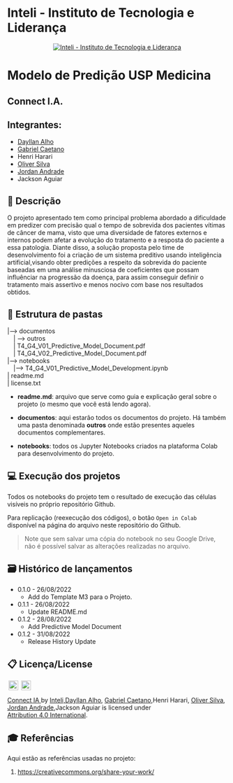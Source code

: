 # Inteli - Instituto de Tecnologia e Liderança 

<p align="center">
<a href= "https://www.inteli.edu.br/"><img src="https://www.inteli.edu.br/wp-content/uploads/2021/08/20172028/marca_1-2.png" alt="Inteli - Instituto de Tecnologia e Liderança" border="0"></a>
</p>

# Modelo de Predição USP Medicina

## Connect I.A.

## Integrantes: 
- <a href="https://www.linkedin.com/in/dayllan-alho/">Dayllan Alho</a>
- <a href="https://www.linkedin.com/in/gabrielcaetanonhoncanse/">Gabriel Caetano</a>
- Henri Harari 
- <a href="https://www.linkedin.com/in/oliver-gomes-da-silva/">Oliver Silva</a> 
- <a href="https://www.linkedin.com/in/jordan-andrade-352541240/">Jordan Andrade</a>
- Jackson Aguiar

## 📝 Descrição
O projeto apresentado tem como principal problema abordado a dificuldade em predizer com precisão qual o tempo de sobrevida dos pacientes vítimas de câncer de mama, visto que uma diversidade de fatores externos e internos podem afetar a evolução do tratamento e a resposta do paciente a essa patologia. Diante disso, a solução proposta pelo time de desenvolvimento foi a criação de um sistema preditivo usando inteligência artificial,visando obter predições a respeito da sobrevida do paciente baseadas em uma análise minusciosa de coeficientes que possam influênciar na progressão da doença, para assim conseguir definir o tratamento mais assertivo e menos nocivo com base nos resultados obtidos.


## 📁 Estrutura de pastas


|--> documentos<br>
  &emsp;| --> outros <br>
  &emsp;| T4_G4_V01_Predictive_Model_Document.pdf<br>
  &emsp;| T4_G4_V02_Predictive_Model_Document.pdf<br>
|--> notebooks<br>
  &emsp;|--> T4_G4_V01_Predictive_Model_Development.ipynb<br>
| readme.md<br>
| license.txt

- <b>readme.md</b>: arquivo que serve como guia e explicação geral sobre o projeto (o mesmo que você está lendo agora).

- <b>documentos</b>: aqui estarão todos os documentos do projeto. Há também uma pasta denominada <b>outros</b> onde estão presentes aqueles documentos complementares.

- <b>notebooks</b>: todos os Jupyter Notebooks criados na plataforma Colab para desenvolvimento do projeto.

## 💻 Execução dos projetos

Todos os notebooks do projeto tem o resultado de execução das células visíveis no próprio repositório Github.

Para replicação (reexecução dos códigos), o botão `Open in Colab` disponível na página do arquivo neste repositório do Github.
> Note que sem salvar uma cópia do notebook no seu Google Drive, não é possível salvar as alterações realizadas no arquivo.

## 🗃 Histórico de lançamentos

* 0.1.0 - 26/08/2022
    *  Add do Template M3 para o Projeto.
* 0.1.1 - 26/08/2022
    * Update README.md
* 0.1.2 - 28/08/2022
     * Add Predictive Model Document
* 0.1.2 - 31/08/2022
     * Release History Update 
      
## 📋 Licença/License

<img style="height:22px!important;margin-left:3px;vertical-align:text-bottom;" src="https://mirrors.creativecommons.org/presskit/icons/cc.svg?ref=chooser-v1"> <img style="height:22px!important;margin-left:3px;vertical-align:text-bottom;" src="https://mirrors.creativecommons.org/presskit/icons/by.svg?ref=chooser-v1">
<p xmlns:cc="http://creativecommons.org/ns#" xmlns:dct="http://purl.org/dc/terms/"><a property="dct:title" rel="cc:attributionURL" href="https://github.com/2022M3T4-Inteli/Connect-IA">Connect IA </a> by <a rel="cc:attributionURL dct:creator" property="cc:attributionName" href="https://github.com/InteliProjects/.github/blob/main/profile/README.md">Inteli,<a href="https://www.linkedin.com/in/dayllan-alho/">Dayllan Alho</a>, <a href="https://www.linkedin.com/in/gabrielcaetanonhoncanse/">Gabriel Caetano</a>,Henri Harari, <a href="https://www.linkedin.com/in/oliver-gomes-da-silva/">Oliver Silva</a>, <a href="https://www.linkedin.com/in/jordan-andrade-352541240/">Jordan Andrade</a>,Jackson Aguiar</a> is licensed under <a href="http://creativecommons.org/licenses/by/4.0/?ref=chooser-v1" target="_blank" rel="license noopener noreferrer" style="display:inline-block;">Attribution 4.0 International</a>.</p>

## 🎓 Referências

Aqui estão as referências usadas no projeto:

1. <https://creativecommons.org/share-your-work/>
